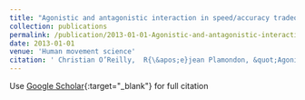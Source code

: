 ```yaml
---
title: "Agonistic and antagonistic interaction in speed/accuracy tradeoff: a delta-lognormal perspective"
collection: publications
permalink: /publication/2013-01-01-Agonistic-and-antagonistic-interaction-in-speedaccuracy-tradeoff-a-delta-lognormal-perspective
date: 2013-01-01
venue: 'Human movement science'
citation: ' Christian O’Reilly,  R{\&apos;e}jean Plamondon, &quot;Agonistic and antagonistic interaction in speed/accuracy tradeoff: a delta-lognormal perspective.&quot; Human movement science, 2013.'
---
```

Use [Google Scholar](https://scholar.google.com/scholar?q=Agonistic+and+antagonistic+interaction+in+speed/accuracy+tradeoff:+a+delta+lognormal+perspective){:target="_blank"} for full citation